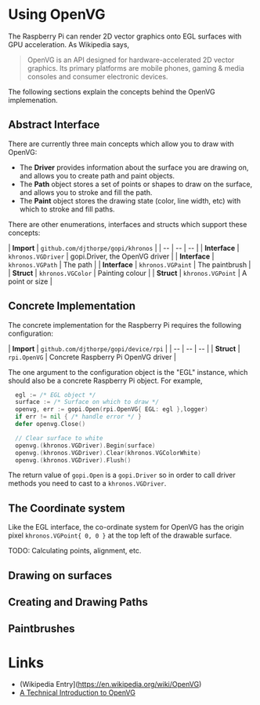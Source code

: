 
# Using OpenVG

The Raspberry Pi can render 2D vector graphics onto EGL surfaces with
GPU acceleration. As Wikipedia says,

> OpenVG is an API designed for hardware-accelerated 2D vector graphics. 
> Its primary platforms are mobile phones, gaming & media consoles and 
> consumer electronic devices.

The following sections explain the concepts behind the OpenVG
implemenation. 

## Abstract Interface

There are currently three main concepts which allow you to draw with OpenVG:

  * The **Driver** provides information about the surface you are drawing on,
    and allows you to create path and paint objects.
  * The **Path** object stores a set of points or shapes to draw on the surface,
    and allows you to stroke and fill the path.  
  * The **Paint** object stores the drawing state (color, line width, etc)
    with which to stroke and fill paths.

There are other enumerations, interfaces and structs which support these concepts:	

| **Import** | `github.com/djthorpe/gopi/khronos` |
| -- | -- | -- |
| **Interface** | `khronos.VGDriver` | gopi.Driver, the OpenVG driver |
| **Interface** | `khronos.VGPath` | The path |
| **Interface** | `khronos.VGPaint` | The paintbrush |
| **Struct** | `khronos.VGColor` | Painting colour |
| **Struct** | `khronos.VGPoint` | A point or size |

## Concrete Implementation

The concrete implementation for the Raspberry Pi requires the following
configuration:

| **Import** | `github.com/djthorpe/gopi/device/rpi` |
| -- | -- | -- |
| **Struct** | `rpi.OpenVG` | Concrete Raspberry Pi OpenVG driver |

The one argument to the configuration object is the "EGL" instance, which
should also be a concrete Raspberry Pi object. For example,

```go
  egl := /* EGL object */
  surface := /* Surface on which to draw */	
  openvg, err := gopi.Open(rpi.OpenVG{ EGL: egl },logger)
  if err != nil { /* handle error */ }
  defer openvg.Close()

  // Clear surface to white
  openvg.(khronos.VGDriver).Begin(surface)
  openvg.(khronos.VGDriver).Clear(khronos.VGColorWhite)
  openvg.(khronos.VGDriver).Flush()
```

The return value of `gopi.Open` is a `gopi.Driver` so in order to call driver
methods you need to cast to a `khronos.VGDriver`.

## The Coordinate system

Like the EGL interface, the co-ordinate system for OpenVG has the origin pixel
`khronos.VGPoint{ 0, 0 }` at the top left of the drawable surface.

TODO: Calculating points, alignment, etc.

## Drawing on surfaces

## Creating and Drawing Paths

## Paintbrushes


# Links

  * (Wikipedia Entry](https://en.wikipedia.org/wiki/OpenVG)
  * [A Technical Introduction to OpenVG](https://www.khronos.org/assets/uploads/developers/library/siggraph2006/OpenKODE_Course/05_OpenVG-Overview.pdf)
  
